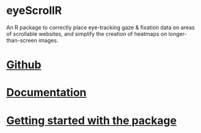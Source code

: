 # eyeScrollR
An R package to correctly place eye-tracking gaze & fixation data on areas of scrollable websites, and simplify the creation of heatmaps on longer-than-screen images.

# [Github](https://github.com/larigaldie-n/eyeScrollR)


# [Documentation](https://larigaldie-n.github.io/eyeScrollR/index.html)

# [Getting started with the package](https://larigaldie-n.github.io/eyeScrollR/articles/eyeScrollR.html)

